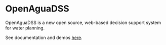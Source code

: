 # OpenAguaDSS
OpenAguaDSS is a new open source, web-based decision support system for water planning.

See documentation and demos [here](http://centrodelagua-decisiones.github.io/OpenAguaDSS/).